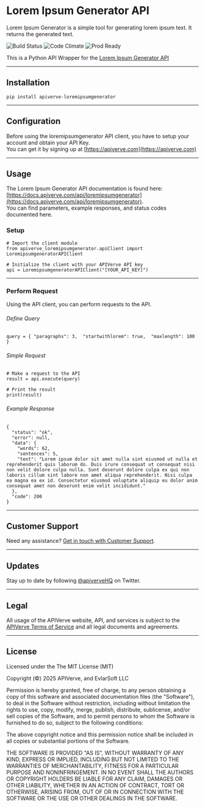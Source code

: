 Lorem Ipsum Generator API
============

Lorem Ipsum Generator is a simple tool for generating lorem ipsum text. It returns the generated text.

![Build Status](https://img.shields.io/badge/build-passing-green)
![Code Climate](https://img.shields.io/badge/maintainability-B-purple)
![Prod Ready](https://img.shields.io/badge/production-ready-blue)

This is a Python API Wrapper for the [Lorem Ipsum Generator API](https://apiverve.com/marketplace/api/loremipsumgenerator)

---

## Installation
	pip install apiverve-loremipsumgenerator

---

## Configuration

Before using the loremipsumgenerator API client, you have to setup your account and obtain your API Key.  
You can get it by signing up at [https://apiverve.com](https://apiverve.com)

---

## Usage

The Lorem Ipsum Generator API documentation is found here: [https://docs.apiverve.com/api/loremipsumgenerator](https://docs.apiverve.com/api/loremipsumgenerator).  
You can find parameters, example responses, and status codes documented here.

### Setup

```
# Import the client module
from apiverve_loremipsumgenerator.apiClient import LoremipsumgeneratorAPIClient

# Initialize the client with your APIVerve API key
api = LoremipsumgeneratorAPIClient("[YOUR_API_KEY]")
```

---


### Perform Request
Using the API client, you can perform requests to the API.

###### Define Query

```
query = { "paragraphs": 3,  "startwithlorem": true,  "maxlength": 100 }
```

###### Simple Request

```
# Make a request to the API
result = api.execute(query)

# Print the result
print(result)
```

###### Example Response

```
{
  "status": "ok",
  "error": null,
  "data": {
    "words": 62,
    "sentences": 5,
    "text": "Lorem ipsum dolor sit amet nulla sint eiusmod ut nulla et reprehenderit quis laborum do. Duis irure consequat ut consequat nisi non velit dolore culpa nulla. Sunt deserunt dolore culpa ex qui non laboris cillum sint labore non amet aliqua reprehenderit. Nisi culpa ea magna ea ex id. Consectetur eiusmod voluptate aliquip eu dolor anim consequat amet non deserunt enim velit incididunt."
  },
  "code": 200
}
```

---

## Customer Support

Need any assistance? [Get in touch with Customer Support](https://apiverve.com/contact).

---

## Updates
Stay up to date by following [@apiverveHQ](https://twitter.com/apiverveHQ) on Twitter.

---

## Legal

All usage of the APIVerve website, API, and services is subject to the [APIVerve Terms of Service](https://apiverve.com/terms) and all legal documents and agreements.

---

## License
Licensed under the The MIT License (MIT)

Copyright (&copy;) 2025 APIVerve, and EvlarSoft LLC

Permission is hereby granted, free of charge, to any person obtaining a copy of this software and associated documentation files (the "Software"), to deal in the Software without restriction, including without limitation the rights to use, copy, modify, merge, publish, distribute, sublicense, and/or sell copies of the Software, and to permit persons to whom the Software is furnished to do so, subject to the following conditions:

The above copyright notice and this permission notice shall be included in all copies or substantial portions of the Software.

THE SOFTWARE IS PROVIDED "AS IS", WITHOUT WARRANTY OF ANY KIND, EXPRESS OR IMPLIED, INCLUDING BUT NOT LIMITED TO THE WARRANTIES OF MERCHANTABILITY, FITNESS FOR A PARTICULAR PURPOSE AND NONINFRINGEMENT. IN NO EVENT SHALL THE AUTHORS OR COPYRIGHT HOLDERS BE LIABLE FOR ANY CLAIM, DAMAGES OR OTHER LIABILITY, WHETHER IN AN ACTION OF CONTRACT, TORT OR OTHERWISE, ARISING FROM, OUT OF OR IN CONNECTION WITH THE SOFTWARE OR THE USE OR OTHER DEALINGS IN THE SOFTWARE.